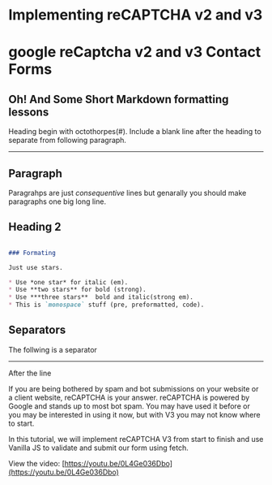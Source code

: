 # Implementing reCAPTCHA v2 and v3

# google reCaptcha v2 and v3 Contact Forms

## Oh! And Some Short Markdown formatting lessons

Heading begin with octothorpes(#). Include a blank line after the heading to separate from following paragraph.

----

## Paragraph

Paragrahps are just *consequentive* lines but genarally you should make paragraphs one big long line.

## Heading 2

```markdown

### Formating

Just use stars.

* Use *one star* for italic (em).
* Use **two stars** for bold (strong).
* Use ***three stars**  bold and italic(strong em).
* This is `monospace` stuff (pre, preformatted, code).

```

## Separators

The follwing is a separator

----

After the line

If you are being bothered by spam and bot submissions on your website or a client website, reCAPTCHA is your answer. reCAPTCHA is powered by Google and stands up to most bot spam. You may have used it before or you may be interested in using it now, but with V3 you may not know where to start.

In this tutorial, we will implement reCAPTCHA V3 from start to finish and use Vanilla JS to validate and submit our form using fetch.

View the video: [https://youtu.be/0L4Ge036Dbo](https://youtu.be/0L4Ge036Dbo)

